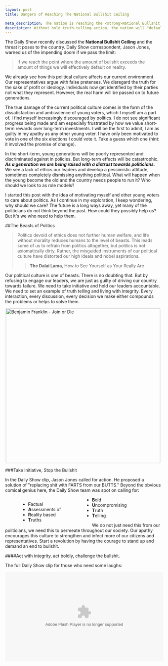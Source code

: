 ```yaml
--- 
layout: post 
title: Dangers of Reaching The National Bullshit Ceiling

meta_description: The nation is reaching the <strong>National Bullshit Ceiling</strong>. Young generations are becoming completely dismissive of politics leaving a nation without leaders.
description: Without bold truth-telling action, the nation will "default on reality". But that would just be the beginning of our problems. Future generations may become completely dismissive of politics leaving a nation without leaders.
---
```


The Daily Show recently discussed the <strong>National Bullshit Ceiling</strong> and the threat it poses to the country. Daily Show correspondent, Jason Jones, warned us of the impending doom if we pass the limit:

>If we reach the point where the amount of bullshit exceeds the amount of things we will effectively default on reality.

We already see how this political culture affects our current environment. Our representatives argue with false pretenses. We disregard the truth for the sake of profit or ideology. Individuals now get identified by their parties not what they represent. However, the real harm will be passed on to future generations. 

The true damage of the current political culture comes in the form of the dissatisfaction and ambivalence of young voters, which I myself am a part of. I find myself increasingly discouraged by politics. I do not see significant progress being made and am especially frustrated by how we value short-term rewards over long-term investments. I will be the first to admit, I am as guilty in my apathy as any other young voter. I have only been motivated to vote in one of the six elections I could vote it. Take a guess which one (hint: it involved the promise of change). 

In the short-term, young generations will be poorly represented and discriminated against in policies. But long-term effects will be catastrophic. ___As a generation we are being raised with a distrust towards politicians___. We see a lack of ethics our leaders and develop a pessimistic attitude, sometimes completely dismissing anything political. What will happen when the young become the old and the country needs people to run it? Who should we look to as role models?

<span id="readmore"/>

<!-- more start -->

I started this post with the idea of motivating myself and other young voters to care about politics. As I continue in my exploration, I keep wondering, why should we care? The future is a long ways away, yet many of the politicians do not think beyond the past. How could they possibly help us? But it's we who need to help them.

##The Beasts of Politics

>Politics devoid of ethics does not further human welfare, and life without morality reduces humans to the level of beasts. This leads some of us to refrain from politics altogether, but politics is not axiomatically dirty. Rather, the misguided instruments of our political culture have distorted our high ideals and nobel aspirations.
>>__The Dalai Lama__, How to See Yourself as Your Really Are

Our political culture is one of beasts. There is no doubting that. But by refusing to engage our leaders, we are just as guilty of driving our country towards failure. We need to take initiative and hold our leaders accountable. We need to set an example of truth telling and living with integrity. Every interaction, every discussion, every decision we make either compounds the problems or helps to solve them. 

<a title='By Benjamin Franklin [Public domain], via Wikimedia Commons' href='http://commons.wikimedia.org/wiki/File:Benjamin_Franklin_-_Join_or_Die.jpg'><img width='500' style="margin:0 auto; display:block;" alt='Benjamin Franklin - Join or Die' src='http://upload.wikimedia.org/wikipedia/commons/thumb/9/9c/Benjamin_Franklin_-_Join_or_Die.jpg/500px-Benjamin_Franklin_-_Join_or_Die.jpg'/></a>

###Take Initiative, Stop the Bullshit

In the Daily Show clip, Jason Jones called for action. He proposed a solution of "replacing shit with FARTS from our BUTTS." Beyond the obvious comical genius here, the Daily Show team was spot on calling for:

<ul class="no-bullet" style="float:left; margin-right:20%; margin-left:10%">
	<li><b class="big">F</b>actual</li>
	<li><b class="big">A</b>ssessments of</li>
	<li><b class="big">R</b>eality based</li>
	<li><b class="big">T</b>ruths</li>
</ul>

<ul class="no-bullet">
	<li><b class="big">B</b>old</li>
	<li><b class="big">U</b>ncompromising</li>
	<li><b class="big">T</b>ruth</li>
	<li><b class="big">T</b>elling</li>
</ul>

We do not just need this from our politicians, we need this to permeate throughout our society.  Our apathy encourages this culture to strengthen and infect more of our citizens and representatives. Start a revolution by having the courage to stand up and demand an end to bullshit. 

####Act with integrity, act boldly, challenge the bullshit.

The full Daily Show clip for those who need some laughs:

<object width="512" height="288" class="add-bottom" style="margin:0 auto; display:block;"><param name="movie" value="http://www.hulu.com/embed/3g4uGkZQ-7cKvGSD4KVFyw"></param><param name="allowFullScreen" value="true"></param><embed src="http://www.hulu.com/embed/3g4uGkZQ-7cKvGSD4KVFyw" type="application/x-shockwave-flash"  width="512" height="288" allowFullScreen="true"></embed></object>

<!-- more end -->


